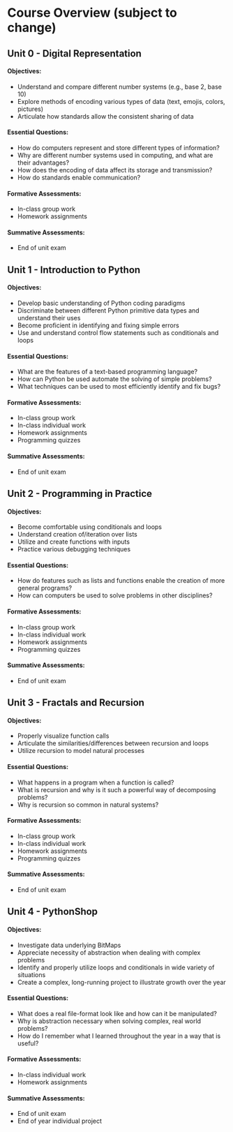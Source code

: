 # Course Overview (subject to change)

## Unit 0 - Digital Representation

#### Objectives:

- Understand and compare different number systems (e.g., base 2, base 10)
- Explore methods of encoding various types of data (text, emojis, colors, pictures)
- Articulate how standards allow the consistent sharing of data 

#### Essential Questions:

- How do computers represent and store different types of information?
- Why are different number systems used in computing, and what are their advantages?
- How does the encoding of data affect its storage and transmission?
- How do standards enable communication?

#### Formative Assessments:

- In-class group work
- Homework assignments

#### Summative Assessments:

- End of unit exam

## Unit 1 - Introduction to Python

#### Objectives:

- Develop basic understanding of Python coding paradigms
- Discriminate between different Python primitive data types and understand their uses
- Become proficient in identifying and fixing simple errors
- Use and understand control flow statements such as conditionals and loops

#### Essential Questions:

- What are the features of a text-based programming language?
- How can Python be used automate the solving of simple problems?
- What techniques can be used to most efficiently identify and fix bugs?

#### Formative Assessments:

- In-class group work
- In-class individual work
- Homework assignments
- Programming quizzes

#### Summative Assessments:

- End of unit exam

## Unit 2 - Programming in Practice

#### Objectives:

- Become comfortable using conditionals and loops
- Understand creation of/iteration over lists
- Utilize and create functions with inputs
- Practice various debugging techniques

#### Essential Questions:

- How do features such as lists and functions enable the creation of more general programs?
- How can computers be used to solve problems in other disciplines?

#### Formative Assessments:

- In-class group work
- In-class individual work
- Homework assignments
- Programming quizzes

#### Summative Assessments:

- End of unit exam

## Unit 3 - Fractals and Recursion

#### Objectives:

- Properly visualize function calls
- Articulate the similarities/differences between recursion and loops
- Utilize recursion to model natural processes

#### Essential Questions:

- What happens in a program when a function is called?
- What is recursion and why is it such a powerful way of decomposing problems?
- Why is recursion so common in natural systems?

#### Formative Assessments:

- In-class group work
- In-class individual work
- Homework assignments
- Programming quizzes

#### Summative Assessments:

- End of unit exam

## Unit 4 - PythonShop

#### Objectives:

- Investigate data underlying BitMaps
- Appreciate necessity of abstraction when dealing with complex problems
- Identify and properly utilize loops and conditionals in wide variety of situations
- Create a complex, long-running project to illustrate growth over the year

#### Essential Questions:

- What does a real file-format look like and how can it be manipulated?
- Why is abstraction necessary when solving complex, real world problems?
- How do I remember what I learned throughout the year in a way that is useful?

#### Formative Assessments:

- In-class individual work
- Homework assignments

#### Summative Assessments:

- End of unit exam
- End of year individual project

